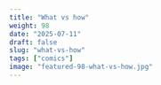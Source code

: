 ```yaml
---
title: "What vs how"
weight: 98
date: "2025-07-11"
draft: false
slug: "what-vs-how"
tags: ["comics"]
image: "featured-98-what-vs-how.jpg"
---
```

